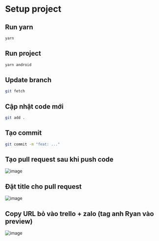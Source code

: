 # Setup project

## Run yarn
```bash
yarn
```

## Run project
```bash
yarn android
```

## Update branch
```bash
git fetch
```
## Cập nhật code mới
```bash
git add .
```

## Tạo commit
```bash
git commit -m "feat: ..."
```

## Tạo pull request sau khi push code
![image](https://user-images.githubusercontent.com/86552382/210499528-e8b5c2f6-b251-43f7-ad90-f2de30e3def0.png)

## Đặt title cho pull request
![image](https://user-images.githubusercontent.com/86552382/210499569-5d94aebd-d07c-4acf-a863-075cbcbb0ec0.png)

## Copy URL bỏ vào trello + zalo (tag anh Ryan vào preview)
![image](https://user-images.githubusercontent.com/86552382/210499707-d378a4fd-a3d2-4835-ba05-dbb2868bc1ea.png)
